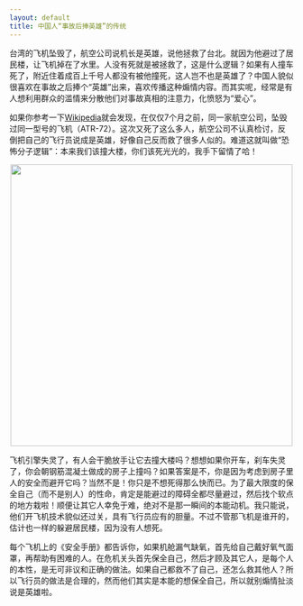 ```yaml
---
layout: default
title: 中国人“事故后捧英雄”的传统
---
```



台湾的飞机坠毁了，航空公司说机长是英雄，说他拯救了台北。就因为他避过了居民楼，让飞机掉在了水里。人没有死就是被拯救了，这是什么逻辑？如果有人撞车死了，附近住着成百上千号人都没有被他撞死，这人岂不也是英雄了？中国人貌似很喜欢在事故之后捧个“英雄”出来，喜欢传播这种煽情内容。而其实呢，经常是有人想利用群众的滥情来分散他们对事故真相的注意力，化愤怒为“爱心”。

如果你参考一下<a href="http://en.wikipedia.org/wiki/ATR_72" target="_blank">Wikipedia</a>就会发现，在仅仅7个月之前，同一家航空公司，坠毁过同一型号的飞机（ATR-72）。这次又死了这么多人，航空公司不认真检讨，反倒把自己的飞行员说成是英雄，好像自己反而救了很多人似的。难道这就叫做“恐怖分子逻辑”：本来我们该撞大楼，你们该死光光的，我手下留情了哈！

<center><p><img src="http://upload-images.jianshu.io/upload_images/68562-ed1490b383c4214c.png?imageView2/2/w/1240/q/100" width="500px"></p></center>

飞机引擎失灵了，有人会干脆放手让它去撞大楼吗？想想如果你开车，刹车失灵了，你会朝钢筋混凝土做成的房子上撞吗？如果答案是不，你是因为考虑到房子里人的安全而避开它吗？当然不是！你只是不想死得那么快而已。为了最大限度的保全自己（而不是别人）的性命，肯定是能避过的障碍全都尽量避过，然后找个软点的地方栽啦！顺便让其它人幸免于难，绝对不是那一瞬间的本能动机。我只能说，他们开飞机技术貌似还过关，具有飞行员应有的胆量。不过不管那飞机是谁开的，估计也一样的躲避居民楼，因为没有人想死。</p><p>每个飞机上的《安全手册》都告诉你，如果机舱漏气缺氧，首先给自己戴好氧气面罩，再帮助有困难的人。在危机关头首先保全自己，然后才顾及其它人，是每个人的本性，是无可非议和正确的做法。如果自己都救不了自己，还怎么救其他人？所以飞行员的做法是合理的，然而他们其实是本能的想保全自己，所以就别煽情扯淡说是英雄啦。</p>